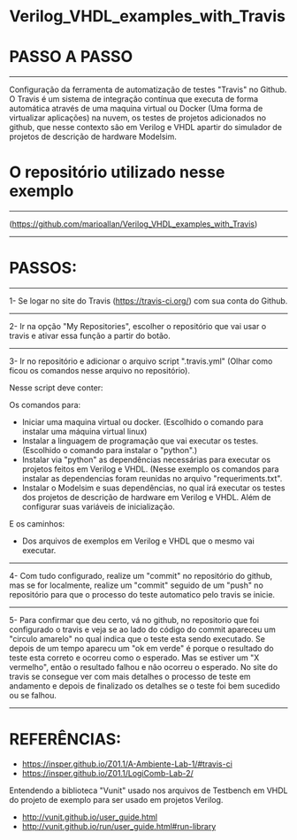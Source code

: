# Verilog_VHDL_examples_with_Travis

# PASSO A PASSO 
---
Configuração da ferramenta de automatização de testes "Travis" no Github. O Travis é um sistema de integração contínua que executa de forma automática através de uma maquina virtual ou Docker (Uma forma de virtualizar aplicações) na nuvem, os testes de projetos adicionados no github, que nesse contexto são em Verilog e VHDL apartir do simulador de projetos de descrição de hardware Modelsim.

# O repositório utilizado nesse exemplo 
---
(https://github.com/marioallan/Verilog_VHDL_examples_with_Travis)

---
# PASSOS:
---
1- Se logar no site do Travis (https://travis-ci.org/) com sua conta do Github.

---
2- Ir na opção "My Repositories", escolher o repositório que vai usar o travis e ativar essa função a partir do botão.

---
3- Ir no repositório e adicionar o arquivo script ".travis.yml" (Olhar como ficou os comandos nesse arquivo no repositório).

Nesse script deve conter: 

Os comandos para:

- Iniciar uma maquina virtual ou docker. (Escolhido o comando para instalar uma máquina virtual linux)
- Instalar a linguagem de programação que vai executar os testes. (Escolhido o comando para instalar o "python".)
- Instalar via "python" as dependências necessárias para executar os projetos feitos em Verilog e VHDL. (Nesse exemplo os comandos para instalar as dependencias foram reunidas no arquivo "requeriments.txt".
- Instalar o Modelsim e suas dependências, no qual irá executar os testes dos projetos de descrição de hardware em Verilog e VHDL. Além de configurar suas variáveis de inicialização.

E os caminhos:
- Dos arquivos de exemplos em Verilog e VHDL que o mesmo vai executar.

---
4- Com tudo configurado, realize um "commit" no repositório do github, mas se for localmente, realize um "commit" seguido de um "push" no repositório para que o processo do teste automatico pelo travis se inicie.  

---
5- Para confirmar que deu certo, vá no github, no repositorio que foi configurado o travis e veja se ao lado do código do commit apareceu um "circulo amarelo" no qual indica que o teste esta sendo executado. Se depois de um tempo aparecu um "ok em verde" é porque o resultado do teste esta correto e ocorreu como o esperado. Mas se estiver um "X vermelho", então o resultado falhou e não ocorreu o esperado.
No site do travis se consegue ver com mais detalhes o processo de teste em andamento e depois de finalizado os detalhes se o teste foi bem sucedido ou se falhou. 

---
# REFERÊNCIAS:

- https://insper.github.io/Z01.1/A-Ambiente-Lab-1/#travis-ci
- https://insper.github.io/Z01.1/LogiComb-Lab-2/

Entendendo a biblioteca "Vunit" usado nos arquivos de Testbench em VHDL do projeto de exemplo para ser usado em projetos Verilog.

- http://vunit.github.io/user_guide.html
- http://vunit.github.io/run/user_guide.html#run-library
